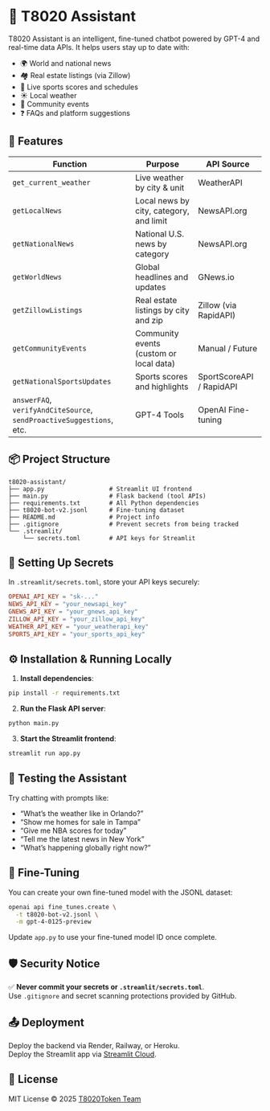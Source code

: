 
# 🤖 T8020 Assistant

T8020 Assistant is an intelligent, fine-tuned chatbot powered by GPT-4 and real-time data APIs. It helps users stay up to date with:

- 🌍 World and national news
- 🏘️ Real estate listings (via Zillow)
- 🏈 Live sports scores and schedules
- ☀️ Local weather
- 📅 Community events
- ❓ FAQs and platform suggestions

## 🧰 Features

| Function                | Purpose                                            | API Source               |
|------------------------|----------------------------------------------------|--------------------------|
| `get_current_weather`  | Live weather by city & unit                        | WeatherAPI               |
| `getLocalNews`         | Local news by city, category, and limit           | NewsAPI.org              |
| `getNationalNews`      | National U.S. news by category                     | NewsAPI.org              |
| `getWorldNews`         | Global headlines and updates                       | GNews.io                 |
| `getZillowListings`    | Real estate listings by city and zip              | Zillow (via RapidAPI)    |
| `getCommunityEvents`   | Community events (custom or local data)           | Manual / Future          |
| `getNationalSportsUpdates` | Sports scores and highlights               | SportScoreAPI / RapidAPI |
| `answerFAQ`, `verifyAndCiteSource`, `sendProactiveSuggestions`, etc. | GPT-4 Tools | OpenAI Fine-tuning      |

## 📦 Project Structure

```
t8020-assistant/
├── app.py                  # Streamlit UI frontend
├── main.py                 # Flask backend (tool APIs)
├── requirements.txt        # All Python dependencies
├── t8020-bot-v2.jsonl      # Fine-tuning dataset
├── README.md               # Project info
├── .gitignore              # Prevent secrets from being tracked
└── .streamlit/
    └── secrets.toml        # API keys for Streamlit
```

## 🔐 Setting Up Secrets

In `.streamlit/secrets.toml`, store your API keys securely:

```toml
OPENAI_API_KEY = "sk-..."
NEWS_API_KEY = "your_newsapi_key"
GNEWS_API_KEY = "your_gnews_api_key"
ZILLOW_API_KEY = "your_zillow_api_key"
WEATHER_API_KEY = "your_weatherapi_key"
SPORTS_API_KEY = "your_sports_api_key"
```

## ⚙️ Installation & Running Locally

1. **Install dependencies**:
```bash
pip install -r requirements.txt
```

2. **Run the Flask API server**:
```bash
python main.py
```

3. **Start the Streamlit frontend**:
```bash
streamlit run app.py
```

## 🧪 Testing the Assistant

Try chatting with prompts like:

- “What’s the weather like in Orlando?”
- “Show me homes for sale in Tampa”
- “Give me NBA scores for today”
- “Tell me the latest news in New York”
- “What’s happening globally right now?”

## 🧠 Fine-Tuning

You can create your own fine-tuned model with the JSONL dataset:

```bash
openai api fine_tunes.create \
  -t t8020-bot-v2.jsonl \
  -m gpt-4-0125-preview
```

Update `app.py` to use your fine-tuned model ID once complete.

## 🛡 Security Notice

✅ **Never commit your secrets or `.streamlit/secrets.toml`**.  
Use `.gitignore` and secret scanning protections provided by GitHub.

## 📤 Deployment

Deploy the backend via Render, Railway, or Heroku.  
Deploy the Streamlit app via [Streamlit Cloud](https://streamlit.io/cloud).

## 🧾 License

MIT License © 2025 [T8020Token Team](https://github.com/T8020Token)
